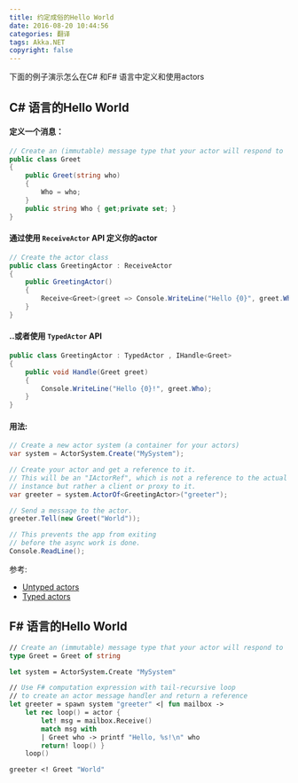 ```yaml
---
title: 约定成俗的Hello World
date: 2016-08-20 10:44:56
categories: 翻译
tags: Akka.NET
copyright: false
---
```

下面的例子演示怎么在C# 和F# 语言中定义和使用actors

## C# 语言的Hello World
#### 定义一个消息：
```csharp
// Create an (immutable) message type that your actor will respond to
public class Greet
{
    public Greet(string who)
    {
        Who = who;
    }
    public string Who { get;private set; }
}
```
#### 通过使用 `ReceiveActor` API 定义你的actor
```csharp
// Create the actor class
public class GreetingActor : ReceiveActor
{
    public GreetingActor()
    {
        Receive<Greet>(greet => Console.WriteLine("Hello {0}", greet.Who));
    }
}
```

#### ..或者使用 `TypedActor` API
```csharp
public class GreetingActor : TypedActor , IHandle<Greet>
{
    public void Handle(Greet greet)
    {
        Console.WriteLine("Hello {0}!", greet.Who);
    }
}
```


#### 用法:
```csharp
// Create a new actor system (a container for your actors)
var system = ActorSystem.Create("MySystem");

// Create your actor and get a reference to it.
// This will be an "IActorRef", which is not a reference to the actual actor
// instance but rather a client or proxy to it.
var greeter = system.ActorOf<GreetingActor>("greeter");

// Send a message to the actor.
greeter.Tell(new Greet("World"));

// This prevents the app from exiting
// before the async work is done.
Console.ReadLine();
```
参考:
- [Untyped actors](http://api.getakka.net/docs/stable/html/6300028C.htm)
- [Typed actors](http://api.getakka.net/docs/stable/html/DCCA8182.htm)

## F# 语言的Hello World

```fsharp
// Create an (immutable) message type that your actor will respond to
type Greet = Greet of string

let system = ActorSystem.Create "MySystem"

// Use F# computation expression with tail-recursive loop
// to create an actor message handler and return a reference
let greeter = spawn system "greeter" <| fun mailbox ->
    let rec loop() = actor {
        let! msg = mailbox.Receive()
        match msg with
        | Greet who -> printf "Hello, %s!\n" who
        return! loop() }
    loop()

greeter <! Greet "World"
```
